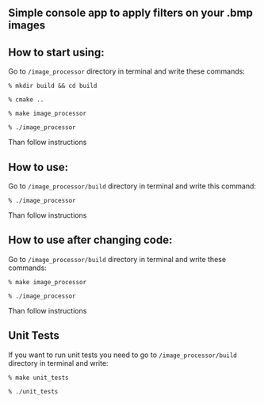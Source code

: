 ## Simple console app to apply filters on your .bmp images


## How to start using:

Go to `/image_processor` directory in terminal and write these commands:

`% mkdir build && cd build`

`% cmake ..`

`% make image_processor`

`% ./image_processor`

Than follow instructions

## How to use:

Go to `/image_processor/build` directory in terminal and write this command:

`% ./image_processor`

Than follow instructions

## How to use after changing code:

Go to `/image_processor/build` directory in terminal and write these commands:

`% make image_processor`

`% ./image_processor`

Than follow instructions

## Unit Tests

If you want to run unit tests you need to go to `/image_processor/build` directory in terminal and write:

`% make unit_tests`

`% ./unit_tests`


